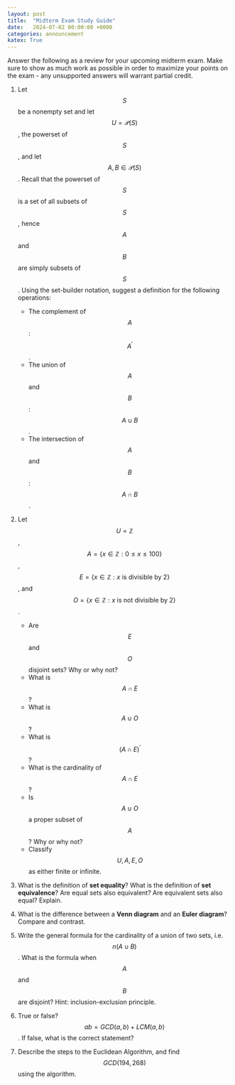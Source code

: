 ```yaml
---
layout: post
title:  "Midterm Exam Study Guide"
date:   2024-07-02 00:00:00 +0000
categories: announcement
katex: True
---
```


Answer the following as a review for your upcoming midterm exam. Make sure to show as much work as possible in order to maximize your points on the exam - any unsupported answers will warrant partial credit.

1. Let $$S$$ be a nonempty set and let $$U = \mathcal{P}(S)$$, the powerset of $$S$$, and let $$A, B \in \mathcal{P}(S)$$. Recall that the powerset of $$S$$ is a set of all subsets of $$S$$, hence $$A$$ and $$B$$ are simply subsets of $$S$$. Using the set-builder notation, suggest a definition for the following operations:

    * The complement of $$A$$: $$A^{\prime}$$. 
    * The union of $$A$$ and $$B$$: $$A \cup B$$.
    * The intersection of $$A$$ and $$B$$: $$A \cap B$$.

1. Let $$U = \mathbb{Z}$$, $$A = \{x \in \mathbb{Z} : 0 \leq x \leq 100\}$$, $$E = \{x \in \mathbb{Z} : x \text { is divisible by } 2\}$$, and $$O = \{x \in \mathbb{Z} : x \text { is not divisible by } 2\}$$.

    * Are $$E$$ and $$O$$ disjoint sets? Why or why not?
    * What is $$A \cap E$$?
    * What is $$A \cup O$$?
    * What is $$(A \cap E)^{\prime}$$?
    * What is the cardinality of $$A \cap E$$?
    * Is $$A \cup O$$ a proper subset of $$A$$? Why or why not?
    * Classify $$U,A,E,O$$ as either finite or infinite.

1. What is the definition of **set equality**? What is the definition of **set equivalence**? Are equal sets also equivalent? Are equivalent sets also equal? Explain.

1. What is the difference between a **Venn diagram** and an **Euler diagram**? Compare and contrast.

1. Write the general formula for the cardinality of a union of two sets, i.e. $$n(A \cup B)$$. What is the formula when $$A$$ and $$B$$ are disjoint? Hint: inclusion-exclusion principle.

1. True or false? $$ab = GCD(a,b) + LCM(a,b)$$. If false, what is the correct statement?

1. Describe the steps to the Euclidean Algorithm, and find $$GCD(194, 268)$$ using the algorithm. 